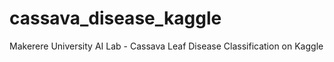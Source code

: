# cassava_disease_kaggle
Makerere University AI Lab - Cassava Leaf Disease Classification on Kaggle
